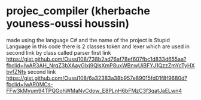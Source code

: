 # projec_compiler (kherbache youness-oussi houssin)
made using the language C# and the name of the project is Stupid Language 
in this code there is 2 classes token and  lexer which are used in second link by class called parser
first link  https://gist.github.com/Oussi108/738b2ad76af78ef607fbc1d833d655aa?fbclid=IwAR3AH_NrqZ3bXAayGlxj9QlsXmP8uxWBnwUiBFYJ1QzzZmYcTyHXbvfZNts
second link https://gist.github.com/Oussi108/6a32383a38b957e89015fd01f8f9680d?fbclid=IwAR0MCs-FFw3kMyum94TPQGohWMaNvCdow_E8PLnH6bFMzC3f3qatJaELwn4
